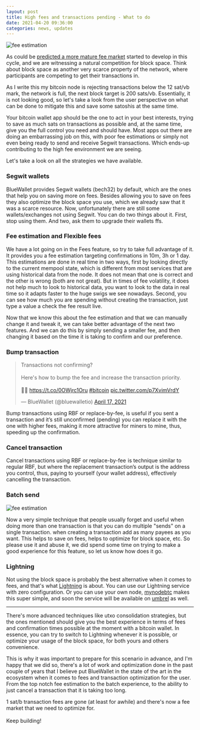 ```yaml
---
layout: post
title: High fees and transactions pending - What to do
date: 2021-04-20 09:36:00
categories: news, updates
---
```

<div id="bump" class="uk-card">
     <div class="features uk-text-center">
           <img src="https://bluewallet.io/uploads//features/fees.png" alt="fee estimation">
        </div>
   </div>

As could be [predicted a more mature fee market](https://bluewallet.io/Preparing-for-war-how-was-2019-and-a-glimpse-of-the-future-72637ffe58eb/) started to develop in this cycle, and we are witnessing a natural competition for block space. Think about block space as another very scarce property of the network, where participants are competing to get their transactions in.

As I write this my bitcoin node is rejecting transactions below the 12 sat/vb mark, the network is full, the next block target is 200 sats/vb. Essentially, it is not looking good, so let's take a look from the user perspective on what can be done to mitigate this and save some satoshis at the same time.

Your bitcoin wallet app should be the one to act in your best interests, trying to save as much sats on transactions as possible and, at the same time, give you the full control you need and should have. Most apps out there are doing an embarrassing job on this, with poor fee estimations or simply not even being ready to send and receive Segwit transactions. Which ends-up contributing to the high fee environment we are seeing. 

Let's take a look on all the strategies we have available.

### Segwit wallets

BlueWallet provides Segwit wallets (bech32) by default, which are the ones that help you on saving more on fees. Besides allowing you to save on fees they also optimize the block space you use, which we already saw that it was a scarce resource. Now, unfortunately there are still some wallets/exchanges not using Segwit. You can do two things about it. First, stop using them. And two, ask them to upgrade their wallets ffs.

### Fee estimation and Flexible fees 

We have a lot going on in the Fees feature, so try to take full advantage of it. It provides you a fee estimation targeting confirmations in 10m, 3h or 1 day. This estimations are done in real time in two ways, first by looking directly to the current mempool state, which is different from most services that are using historical data from the node. It does not mean that one is correct and the other is wrong (both are not great). But in times of fee volatility, it does not help much to look to historical data, you want to look to the data in real time so it adapts faster to the huge swigs we see nowadays. Second, you can see how much you are spending without creating the transaction, just type a value a check the fee result live.

Now that we know this about the fee estimation and that we can manually change it and tweak it, we can take better advantage of the next two features. And we can do this by simply sending a smaller fee, and then changing it based on the time it is taking to confirm and our preference. 

### Bump transaction 

<div class="uk-text-center">

<blockquote class="twitter-tweet"><p lang="en" dir="ltr">Transactions not confirming? <br><br>Here&#39;s how to bump the fee and increase the transaction priority.<br><br>👩‍🎤 <a href="https://t.co/0OWjrc1Oru">https://t.co/0OWjrc1Oru</a> <a href="https://twitter.com/hashtag/bitcoin?src=hash&amp;ref_src=twsrc%5Etfw">#bitcoin</a> <a href="https://t.co/p7XvimVrdY">pic.twitter.com/p7XvimVrdY</a></p>&mdash; BlueWallet (@bluewalletio) <a href="https://twitter.com/bluewalletio/status/1383426612218134533?ref_src=twsrc%5Etfw">April 17, 2021</a></blockquote> <script async src="https://platform.twitter.com/widgets.js" charset="utf-8"></script>

</div>

Bump transactions using RBF or replace-by-fee, is useful if you sent a transaction and it’s still unconfirmed (pending) you can replace it with the one with higher fees, making it more attractive for miners to mine, thus, speeding up the confirmation.

### Cancel transaction 

Cancel transactions using RBF or replace-by-fee  is technique similar to regular RBF, but where the replacement transaction’s output is the address you control, thus, paying to yourself (your wallet address), effectively cancelling the transaction.

### Batch send 

<div class="features uk-text-center">
   <img src="https://bluewallet.io/uploads//features/batch.png" alt="fee estimation">
</div>

Now a very simple technique that people usually forget and useful when doing more than one transaction is that you can do multiple "sends" on a single transaction. when creating a transaction add as many payees as you want. This helps to save on fees, helps to optimize for block space, etc. So please use it and abuse it, we did spend some time on trying to make a good experience for this feature, so let us know how does it go.

### Lightning

Not using the block space is probably the best alternative when it comes to fees, and that's what [Lightning](https://bluewallet.io/lightning/) is about. You can use our Lightning service with zero configuration. Or you can use your own node, [mynodebtc](http://mynodebtc.com/) makes this super simple, and soon the service will be available on [umbrel](https://getumbrel.com/) as well.

<hr class="uk-margin-medium">

There's more advanced techniques like utxo consolidation strategies, but the ones mentioned should give you the best experience in terms of fees and confirmation times possible at the moment with a bitcoin wallet. In essence, you can try to switch to Lightning whenever it is possible, or optimize your usage of the block space, for both yours and others convenience.

This is why it was important to prepare for this scenario in advance, and I'm happy that we did so, there's a lot of work and optimization done in the past couple of years that I believe put BlueWallet in the state of the art in the ecosystem when it comes to fees and transaction optimization for the user. From the top notch fee estimation to the batch experience, to the ability to just cancel a transaction that it is taking too long. 

1 sat/b transaction fees are gone (at least for awhile) and there's now a fee market that we need to optimize for. \
\
Keep building!